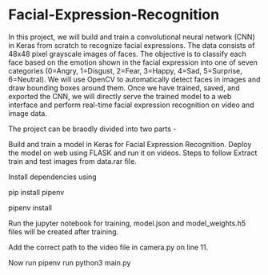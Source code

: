 # Facial-Expression-Recognition

In this project, we will build and train a convolutional neural network (CNN) in Keras from scratch to recognize facial expressions. The data consists of 48x48 pixel grayscale images of faces. The objective is to classify each face based on the emotion shown in the facial expression into one of seven categories (0=Angry, 1=Disgust, 2=Fear, 3=Happy, 4=Sad, 5=Surprise, 6=Neutral). We will use OpenCV to automatically detect faces in images and draw bounding boxes around them. Once we have trained, saved, and exported the CNN, we will directly serve the trained model to a web interface and perform real-time facial expression recognition on video and image data.

The project can be braodly divided into two parts -

Build and train a model in Keras for Facial Expression Recognition.
Deploy the model on web using FLASK and run it on videos.
Steps to follow
Extract train and test images from data.rar file.

Install dependencies using

pip install pipenv

pipenv install

Run the jupyter notebook for training, model.json and model_weights.h5 files will be created after training.

Add the correct path to the video file in camera.py on line 11.

Now run pipenv run python3 main.py
